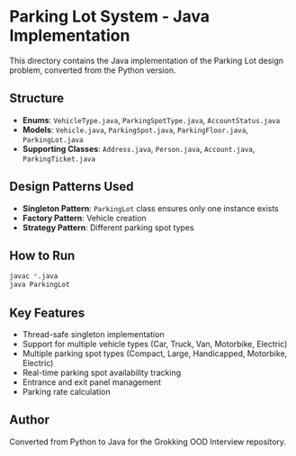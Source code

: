 # Parking Lot System - Java Implementation

This directory contains the Java implementation of the Parking Lot design problem, converted from the Python version.

## Structure

- **Enums**: `VehicleType.java`, `ParkingSpotType.java`, `AccountStatus.java`
- **Models**: `Vehicle.java`, `ParkingSpot.java`, `ParkingFloor.java`, `ParkingLot.java`
- **Supporting Classes**: `Address.java`, `Person.java`, `Account.java`, `ParkingTicket.java`

## Design Patterns Used

- **Singleton Pattern**: `ParkingLot` class ensures only one instance exists
- **Factory Pattern**: Vehicle creation
- **Strategy Pattern**: Different parking spot types

## How to Run

```bash
javac *.java
java ParkingLot
```

## Key Features

- Thread-safe singleton implementation
- Support for multiple vehicle types (Car, Truck, Van, Motorbike, Electric)
- Multiple parking spot types (Compact, Large, Handicapped, Motorbike, Electric)
- Real-time parking spot availability tracking
- Entrance and exit panel management
- Parking rate calculation

## Author

Converted from Python to Java for the Grokking OOD Interview repository.
